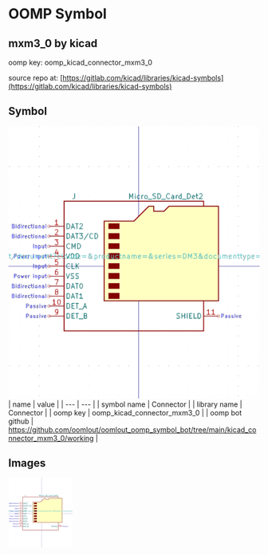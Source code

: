 # OOMP Symbol  
## mxm3_0  by kicad  
  
oomp key: oomp_kicad_connector_mxm3_0  
  
source repo at: [https://gitlab.com/kicad/libraries/kicad-symbols](https://gitlab.com/kicad/libraries/kicad-symbols)  
## Symbol  
  
[![working.png](working_600.png)](working.png)  
| name | value | 
| --- | --- | 
| symbol name | Connector | 
| library name | Connector | 
| oomp key | oomp_kicad_connector_mxm3_0 | 
| oomp bot github | https://github.com/oomlout/oomlout_oomp_symbol_bot/tree/main/kicad_connector_mxm3_0/working | 
## Images  
  
[![working.png](working_140.png)](working.png)  
